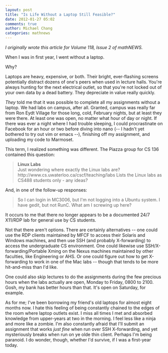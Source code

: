 ```yaml
---
layout: post
title: "Is Life Without a Laptop Still Feasible?"
date: 2012-01-27 05:02
comments: true
author: Michael Chang
categories: mathnews
---
```


_I originally wrote this article for Volume 118, Issue 2 of mathNEWS._

When I was in first year, I went without a laptop.

Why?

Laptops are heavy, expensive, or both. Their bright, ever-flashing screens potentially distract dozens of one's peers when used in lecture halls. You're always hunting for the next electrical outlet, so that you're not locked out of your own data by a dead battery. They depreciate in value really quickly.

<em>They</em> told me that it was possible to complete all my assignments without a laptop. We had labs on campus, after all. Granted, campus was really far from Ron Eydt Village for those long, cold, February nights, but at least they were there. At least one was open, no matter what hour of day or night. If there was ever a night where I had trouble sleeping, I could procrastinate on Facebook for an hour or two before diving into nano (-- I hadn't yet bothered to try out vim or emacs --), finishing off my assignment, and uploading my code to Marmoset.

This term, I realized something was different. The Piazza group for CS 136 contained this question:

<blockquote>
<strong>Linux Labs</strong><br />
Just wondering where exactly the Linux labs are? http://www.cs.uwaterloo.ca/cscf/teaching/labs Lists the Linux labs as CS488 students only - any ideas?</blockquote>

And, in one of the follow-up responses:

<blockquote>So I can login in MC3006, but I'm not logging into a Ubuntu system. I have gedit, but not RunC. What am I screwing up here?</blockquote>

It occurs to me that there no longer appears to be a documented 24/7 X11/RDP lab for general use by CS students.

Not that there aren't options. There are certainly alternatives -- one could use the RDP clients maintained by MFCF to access their Solaris and Windows machines, and then use SSH (and probably X-forwarding) to access the undergraduate CS environment. One could likewise use SSH/X-forwarding/Portable Xming on the Nexus machines maintained by other faculties, like Engineering or AHS. Or one could figure out how to get X-forwarding to work in one of the Mac labs -- though that tends to be more hit-and-miss than I'd like.

One could also skip lectures to do the assignments during the few precious hours when the labs actually are open, Monday to Friday, 0800 to 2100. Gosh, my bank has better hours than that. It's open on Saturday, for example.

As for me; I've been borrowing my friend's old laptops for almost eight months now. I hate this feeling of being constantly chained to the edges of the room where laptop outlets exist. I miss all times I met and absorbed knowledge from upper-years at two in the morning. I feel less like a ninja and more like a zombie. I'm also constantly afraid that I'll submit an assignment that works <em>just fine</em> when run over SSH X-forwarding, and yet mysteriously breaks when run on ye olde thin client. Perhaps I'm being paranoid. I do wonder, though, whether I'd survive, if I was a first-year today.
